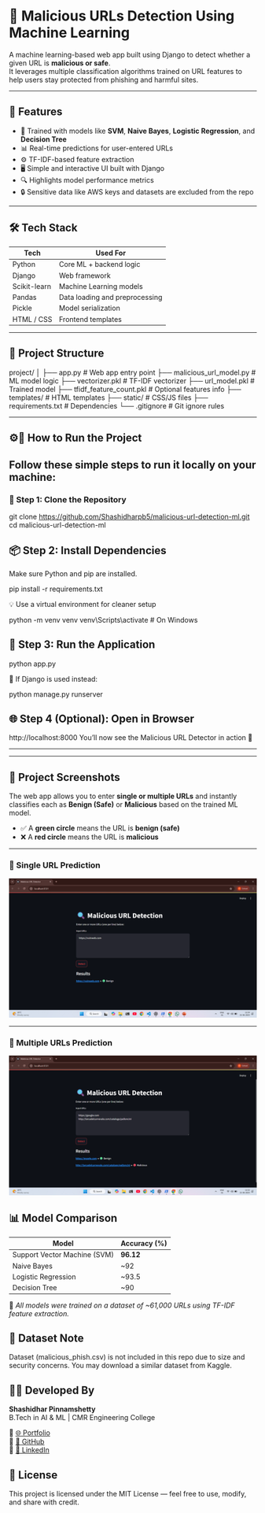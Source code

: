 # 🔐 Malicious URLs Detection Using Machine Learning

A machine learning-based web app built using Django to detect whether a given URL is **malicious or safe**.  
It leverages multiple classification algorithms trained on URL features to help users stay protected from phishing and harmful sites.

---

## 🚀 Features

- 🧠 Trained with models like **SVM**, **Naive Bayes**, **Logistic Regression**, and **Decision Tree**  
- 📊 Real-time predictions for user-entered URLs  
- ⚙️ TF-IDF-based feature extraction  
- 🖥️ Simple and interactive UI built with Django  
- 🔍 Highlights model performance metrics  
- 🔒 Sensitive data like AWS keys and datasets are excluded from the repo  

---

## 🛠️ Tech Stack

| Tech          | Used For                       |
|---------------|--------------------------------|
| Python        | Core ML + backend logic        |
| Django        | Web framework                  |
| Scikit-learn  | Machine Learning models        |
| Pandas        | Data loading and preprocessing |
| Pickle        | Model serialization            |
| HTML / CSS    | Frontend templates             |

---

## 📁 Project Structure

project/
│
├── app.py # Web app entry point
├── malicious_url_model.py # ML model logic
├── vectorizer.pkl # TF-IDF vectorizer
├── url_model.pkl # Trained model
├── tfidf_feature_count.pkl # Optional features info
├── templates/ # HTML templates
├── static/ # CSS/JS files
├── requirements.txt # Dependencies
└── .gitignore # Git ignore rules

---

## ⚙️🚀 How to Run the Project

## Follow these simple steps to run it locally on your machine:


### 🧩 Step 1: Clone the Repository


git clone https://github.com/Shashidharpb5/malicious-url-detection-ml.git
cd malicious-url-detection-ml

## 📦 Step 2: Install Dependencies
Make sure Python and pip are installed.

pip install -r requirements.txt

💡 Use a virtual environment for cleaner setup


python -m venv venv
venv\Scripts\activate  # On Windows

## 🚦 Step 3: Run the Application

python app.py

📝 If Django is used instead:


python manage.py runserver

## 🌐 Step 4 (Optional): Open in Browser

http://localhost:8000
You’ll now see the Malicious URL Detector in action 🚀

---

---

## 📸 Project Screenshots

The web app allows you to enter **single or multiple URLs** and instantly classifies each as **Benign (Safe)** or **Malicious** based on the trained ML model.

- ✅ A **green circle** means the URL is **benign (safe)**  
- ❌ A **red circle** means the URL is **malicious**

---

### 🔹 Single URL Prediction
![Single URL Output](screenshots/single-url-output.png)

---

### 🔹 Multiple URLs Prediction
![Multiple URL Output](screenshots/multi-url-output.png)



## 📊 Model Comparison

| Model               | Accuracy (%) |
|---------------------|--------------|
| Support Vector Machine (SVM) | **96.12**       |
| Naive Bayes         | ~92          |
| Logistic Regression | ~93.5        |
| Decision Tree       | ~90          |

🧠 *All models were trained on a dataset of ~61,000 URLs using TF-IDF feature extraction.*


## 📁 Dataset Note

Dataset (malicious_phish.csv) is not included in this repo due to size and security concerns.
You may download a similar dataset from Kaggle.


## 🧑‍💻 Developed By

**Shashidhar Pinnamshetty**  
B.Tech in AI & ML | CMR Engineering College

🔗 [🌐 Portfolio](https://shashidharpb5.github.io)  
🔗 [🐙 GitHub](https://github.com/shashidharpb5)  
🔗 [💼 LinkedIn](https://linkedin.com/in/shashidharpb5)


## 📄 License
This project is licensed under the MIT License — feel free to use, modify, and share with credit.
